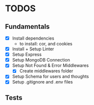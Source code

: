 # TODOS


## Fundamentals

* [x] Install dependencies
    * to install: cor, and cookies
* [x] Install + Setup Linter
* [x] Setup Express
* [x] Setup MongoDB Connection
* [x] Setup Not Found & Error Middlewares
    * [x] Create middlewares folder
* [x] Setup Schema for users and thoughts
* [x] Setup .gitignore and .env files

## Tests

